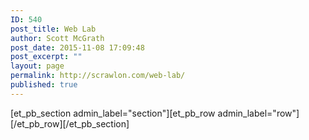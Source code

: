 ```yaml
---
ID: 540
post_title: Web Lab
author: Scott McGrath
post_date: 2015-11-08 17:09:48
post_excerpt: ""
layout: page
permalink: http://scrawlon.com/web-lab/
published: true
---
```

[et_pb_section admin_label="section"][et_pb_row admin_label="row"][/et_pb_row][/et_pb_section]